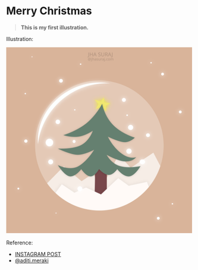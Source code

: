 # Merry Christmas

> **This is my first illustration.**

Illustration:

<img src="./christmas.svg" alt="Illustration Sample" width="500">

Reference: 
* [INSTAGRAM POST](https://www.instagram.com/p/B6fbv89AOAW/)
* [@aditi.meraki](https://www.instagram.com/aditi.meraki/)
